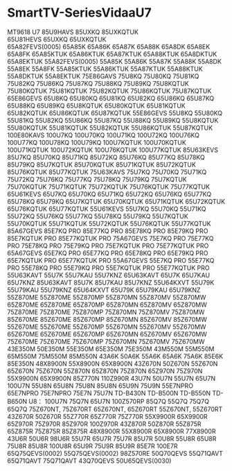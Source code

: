 # SmartTV-SeriesVidaaU7
MT9618 U7
85U9HAVS 85UXKQ 85UXKQTUK     
65U81HEVS 65UXKQ 65UXKQTUK     
65A82FEVS(0005) 65A85K 65A86K 65A87K 65A88K 65A8DK 65A8EK 65A8FK  65A85KTUK 65A86KTUK 65A87KTUK 65A88KTUK 65A8DKTUK 65A8EKTUK
55A82FEVS(0005) 55A85K 55A86K 55A87K 55A88K 55A8DK 55A8EK 55A8FK  55A85KTUK 55A86KTUK 55A87KTUK 55A88KTUK 55A8DKTUK 55A8EKTUK
75E86GAVS 75U8KQ 75U80KQ 75U81KQ 75U82KQ 75U86KQ 75U87KQ 75U88KQ 75U89KQ 75U8KQTUK 75U80KQTUK 75U81KQTUK 75U82KQTUK 75U86KQTUK 75U87KQTUK
65E86GEVS 65U8KQ 65U80KQ 65U81KQ 65U82KQ 65U86KQ 65U87KQ 65U88KQ 65U89KQ 65U8KQTUK 65U80KQTUK 65U81KQTUK 65U82KQTUK 65U86KQTUK 65U87KQTUK
55E86GEVS 55U8KQ 55U80KQ 55U81KQ 55U82KQ 55U86KQ 55U87KQ 55U88KQ 55U89KQ 55U8KQTUK 55U80KQTUK 55U81KQTUK 55U82KQTUK 55U86KQTUK 55U87KQTUK
100E80KAVS 100U7KQ 100U70KQ 100U71KQ 100U72KQ 100U76KQ 100U77KQ 100U78KQ 100U79KQ 100U7KQTUK 100U70KQTUK 100U71KQTUK 100U72KQTUK 100U76KQTUK 100U77KQTUK
85U63KEVS 85U7KQ 85U70KQ 85U71KQ 85U72KQ 85U76KQ 85U77KQ 85U78KQ 85U79KQ 85U7KQTUK 85U70KQTUK 85U71KQTUK 85U72KQTUK 85U76KQTUK 85U77KQTUK
75U63KAVS 75U7KQ 75U70KQ 75U71KQ 75U72KQ 75U76KQ 75U77KQ 75U78KQ 75U79KQ 75U7KQTUK 75U70KQTUK 75U71KQTUK 75U72KQTUK 75U76KQTUK 75U77KQTUK
65U61KEVS 65U7KQ 65U70KQ 65U71KQ 65U72KQ 65U76KQ 65U77KQ 65U78KQ 65U79KQ 65U7KQTUK 65U70KQTUK 65U71KQTUK 65U72KQTUK 65U76KQTUK 65U77KQTUK
55U61KEVS 55U7KQ 55U70KQ 55U71KQ 55U72KQ 55U76KQ 55U77KQ 55U78KQ 55U79KQ 55U7KQTUK 55U70KQTUK 55U71KQTUK 55U72KQTUK 55U76KQTUK 55U77KQTUK
85A67GEVS 85E7KQ PRO 85E77KQ PRO 85E78KQ PRO 85E79KQ PRO     85E7KQTUK PRO 85E77KQTUK PRO
75A67GEVS 75E7KQ PRO 75E77KQ PRO 75E78KQ PRO 75E79KQ PRO     75E7KQTUK PRO 75E77KQTUK PRO
65A67GEVS 65E7KQ PRO 65E77KQ PRO 65E78KQ PRO 65E79KQ PRO     65E7KQTUK PRO 65E77KQTUK PRO
55A67GEVS 55E7KQ PRO 55E77KQ PRO 55E78KQ PRO 55E79KQ PRO     55E7KQTUK PRO 55E77KQTUK PRO
55U63KAVT 55U7K 55U7KAU 55U7KNZ
65U63KAVT 65U7K 65U7KAU 65U7KNZ
85U63KAVT 85U7K 85U7KAU 85U7KNZ
55U64KXVT 55U79K 55U79KAU 55U79KNZ
65U64KXVT 65U79K 65U79KAU 65U79KNZ
55Z870ME 55Z870ME 55Z870MP 55Z870MN 55Z870MV 55Z870MW
65Z870ME 65Z870ME 65Z870MP 65Z870MN 65Z870MV 65Z870MW
75Z870ME 75Z870ME 75Z870MP 75Z870MN 75Z870MV 75Z870MW 
85Z670ME 85Z670ME 85Z670MP 85Z670MN 85Z670MV 85Z670MW
55Z670ME 55Z670ME 55Z670MP 55Z670MN 55Z670MV 55Z670MW
65Z670ME 65Z670ME 65Z670MP 65Z670MN 65Z670MV 65Z670MW
75Z670ME 75Z670ME 75Z670MP 75Z670MN 75Z670MV 75Z670MW
43E350M 50E350M 55E350M 65E350M 75E350M 43M550M 55M550M 65M550M 75M550M 85M550N 43A6K 50A6K 55A6K 65A6K 75A6K 85E6K 85E350N
48X8900N 55X8900N 65X8900N 43Z670N 50Z670N 55Z670N 65Z670N 75Z670N 55Z870N 65Z870N 75Z870N 65Z970N 75Z970N 55X9900N 65X9900N 85Z770N 110Z990R 
43U7N 50U7N 55U7N 65U7N 100U7N 55U8N 65U8N 75U8N 85U8N 65U9N 75U9N 55E7NPRO 65E7NPRO 75E7NPRO 75E7N 75U7N
TD-B430N TD-B500N TD-B550N TD-B650N
U8：
100U7N 75Q7N 65U7N 100Z570RP 85Q7Q 55Q7Q 75Q7Q 65Q7Q
75Z670NT, 75Z670RT 65Z670NT, 65Z670RT 55Z670NT, 55Z670RT
43Z670R 50Z670R 55Z770R 65Z770R 75Z770R 55X9900R 65X9900R 65Z970R 75Z970R 85Z970R 100Z970R 43Z870R 50Z870R 55Z875R 65Z875R 75Z875R 85Z875R 48X8900R 55X8900R 65X8900R 77X8900R
43U6R 50U6R 98U6R 55U7R 65U7R 75U7R 85U7R 50U8R 55U8R 65U8R 75U8R 85U8R 100U8R 65U9R 75U9R 85U9R 85E7R 100E7R
65Q75QEVS(0002)  55Q75QEVS(0002) 98Z570RE 50Q70QEVS 55Q71QAVT 65Q71QAVT 75Q71QAVT
 43Q70QEVS 50U65QEVS(0030)
